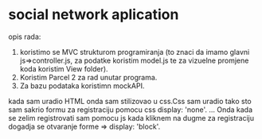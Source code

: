 # social network aplication

opis rada:

1. koristimo se MVC strukturom programiranja (to znaci da imamo glavni js=>controller.js, za podatke koristim model.js te za vizuelne promjene koda koristim View folder).
2. Koristim Parcel 2 za rad unutar programa.
3. Za bazu podataka koristimn mockAPI.

kada sam uradio HTML onda sam stilizovao u css.Css sam uradio tako sto sam sakrio formu za registraciju pomocu css display: 'none'. ...
Onda kada se zelim registrovati sam pomocu js kada kliknem na dugme za registraciju dogadja se otvaranje forme => display: 'block'.
